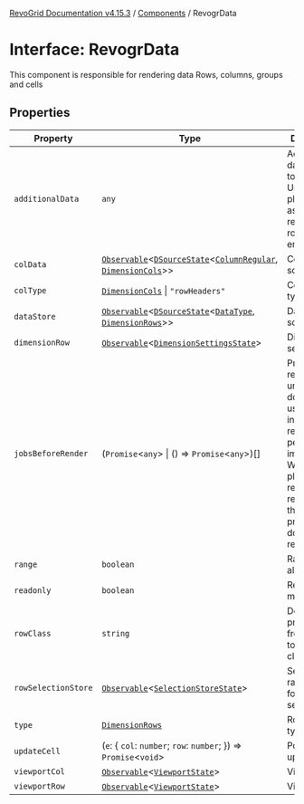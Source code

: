 [RevoGrid Documentation v4.15.3](README.md) / [Components](Namespace.Components.md) / RevogrData

# Interface: RevogrData

This component is responsible for rendering data
Rows, columns, groups and cells

## Properties

| Property | Type | Description | Defined in |
| ------ | ------ | ------ | ------ |
| `additionalData` | `any` | Additional data to pass to renderer Used in plugins such as vue or react to pass root app entity to cells | [src/components.d.ts:326](https://github.com/revolist/revogrid/blob/0f25b4576d7b148a35319cded1f6d62c5f4ebd98/src/components.d.ts#L326) |
| `colData` | [`Observable`](TypeAlias.Observable.md)\<[`DSourceState`](TypeAlias.DSourceState.md)\<[`ColumnRegular`](Interface.ColumnRegular.md), [`DimensionCols`](TypeAlias.DimensionCols.md)\>\> | Column source | [src/components.d.ts:330](https://github.com/revolist/revogrid/blob/0f25b4576d7b148a35319cded1f6d62c5f4ebd98/src/components.d.ts#L330) |
| `colType` | [`DimensionCols`](TypeAlias.DimensionCols.md) \| `"rowHeaders"` | Column data type | [src/components.d.ts:334](https://github.com/revolist/revogrid/blob/0f25b4576d7b148a35319cded1f6d62c5f4ebd98/src/components.d.ts#L334) |
| `dataStore` | [`Observable`](TypeAlias.Observable.md)\<[`DSourceState`](TypeAlias.DSourceState.md)\<[`DataType`](TypeAlias.DataType.md), [`DimensionRows`](TypeAlias.DimensionRows.md)\>\> | Data rows source | [src/components.d.ts:338](https://github.com/revolist/revogrid/blob/0f25b4576d7b148a35319cded1f6d62c5f4ebd98/src/components.d.ts#L338) |
| `dimensionRow` | [`Observable`](TypeAlias.Observable.md)\<[`DimensionSettingsState`](Interface.DimensionSettingsState.md)\> | Dimension settings Y | [src/components.d.ts:342](https://github.com/revolist/revogrid/blob/0f25b4576d7b148a35319cded1f6d62c5f4ebd98/src/components.d.ts#L342) |
| `jobsBeforeRender` | (`Promise`\<`any`\> \| () => `Promise`\<`any`\>)[] | Prevent rendering until job is done. Can be used for initial rendering performance improvement. When several plugins require initial rendering this will prevent double initial rendering. | [src/components.d.ts:346](https://github.com/revolist/revogrid/blob/0f25b4576d7b148a35319cded1f6d62c5f4ebd98/src/components.d.ts#L346) |
| `range` | `boolean` | Range allowed | [src/components.d.ts:350](https://github.com/revolist/revogrid/blob/0f25b4576d7b148a35319cded1f6d62c5f4ebd98/src/components.d.ts#L350) |
| `readonly` | `boolean` | Readonly mode | [src/components.d.ts:354](https://github.com/revolist/revogrid/blob/0f25b4576d7b148a35319cded1f6d62c5f4ebd98/src/components.d.ts#L354) |
| `rowClass` | `string` | Defines property from which to read row class | [src/components.d.ts:358](https://github.com/revolist/revogrid/blob/0f25b4576d7b148a35319cded1f6d62c5f4ebd98/src/components.d.ts#L358) |
| `rowSelectionStore` | [`Observable`](TypeAlias.Observable.md)\<[`SelectionStoreState`](TypeAlias.SelectionStoreState.md)\> | Selection, range, focus for row selection | [src/components.d.ts:362](https://github.com/revolist/revogrid/blob/0f25b4576d7b148a35319cded1f6d62c5f4ebd98/src/components.d.ts#L362) |
| `type` | [`DimensionRows`](TypeAlias.DimensionRows.md) | Row data type | [src/components.d.ts:366](https://github.com/revolist/revogrid/blob/0f25b4576d7b148a35319cded1f6d62c5f4ebd98/src/components.d.ts#L366) |
| `updateCell` | (`e`: \{ `col`: `number`; `row`: `number`; \}) => `Promise`\<`void`\> | Pointed cell update. | [src/components.d.ts:370](https://github.com/revolist/revogrid/blob/0f25b4576d7b148a35319cded1f6d62c5f4ebd98/src/components.d.ts#L370) |
| `viewportCol` | [`Observable`](TypeAlias.Observable.md)\<[`ViewportState`](Interface.ViewportState.md)\> | Viewport X | [src/components.d.ts:374](https://github.com/revolist/revogrid/blob/0f25b4576d7b148a35319cded1f6d62c5f4ebd98/src/components.d.ts#L374) |
| `viewportRow` | [`Observable`](TypeAlias.Observable.md)\<[`ViewportState`](Interface.ViewportState.md)\> | Viewport Y | [src/components.d.ts:378](https://github.com/revolist/revogrid/blob/0f25b4576d7b148a35319cded1f6d62c5f4ebd98/src/components.d.ts#L378) |
